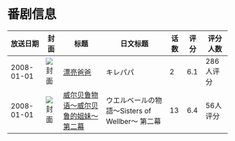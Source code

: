 # 番剧信息

|放送日期|封面|标题|日文标题|话数|评分|评分人数|
|---|---|---|---|---|---|---|
|2008-01-01|![封面](https://lain.bgm.tv/pic/cover/c/5d/ca/7026_5DTgK.jpg)|[漂亮爸爸](https://bangumi.tv/subject/7026)|キレパパ|2|6.1|286人评分|
|2008-01-01|![封面](https://lain.bgm.tv/pic/cover/c/5d/2c/3426_Znu0U.jpg)|[威尔贝鲁物语～威尔贝鲁的姐妹～ 第二幕](https://bangumi.tv/subject/3426)|ウエルベールの物語～Sisters of Wellber～ 第二幕|13|6.4|56人评分|
